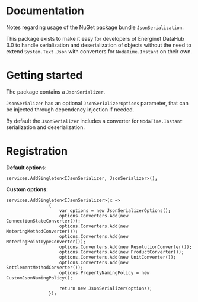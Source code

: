 # Documentation

Notes regarding usage of the NuGet package bundle `JsonSerialization`.

This package exists to make it easy for developers of Energinet DataHub 3.0 to handle serialization and deserialization of objects without the need to extend `System.Text.Json` with converters for `NodaTime.Instant` on their own.

# Getting started

The package contains a `JsonSerializer`.

`JsonSerializer` has an optional `JsonSerializerOptions` parameter, that can be injected through dependency injection if needed.

By default the `JsonSerializer` includes a converter for `NodaTime.Instant` serialization and deserialization.

# Registration

**Default options:**

```
services.AddSingleton<IJsonSerializer, JsonSerializer>();
```

**Custom options:**

```
services.AddSingleton<IJsonSerializer>(x =>
                {
                    var options = new JsonSerializerOptions();
                    options.Converters.Add(new ConnectionStateConverter());
                    options.Converters.Add(new MeteringMethodConverter());
                    options.Converters.Add(new MeteringPointTypeConverter());
                    options.Converters.Add(new ResolutionConverter());
                    options.Converters.Add(new ProductConverter());
                    options.Converters.Add(new UnitConverter());
                    options.Converters.Add(new SettlementMethodConverter());
                    options.PropertyNamingPolicy = new CustomJsonNamingPolicy();

                    return new JsonSerializer(options);
                });
```
